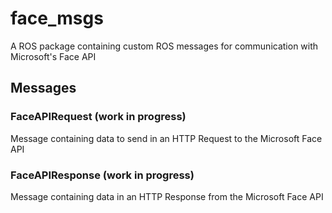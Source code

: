 # face_msgs
A ROS package containing custom ROS messages for communication with Microsoft's Face API

## Messages
### FaceAPIRequest (work in progress)
Message containing data to send in an HTTP Request to the Microsoft Face API
### FaceAPIResponse (work in progress)
Message containing data in an HTTP Response from the Microsoft Face API
